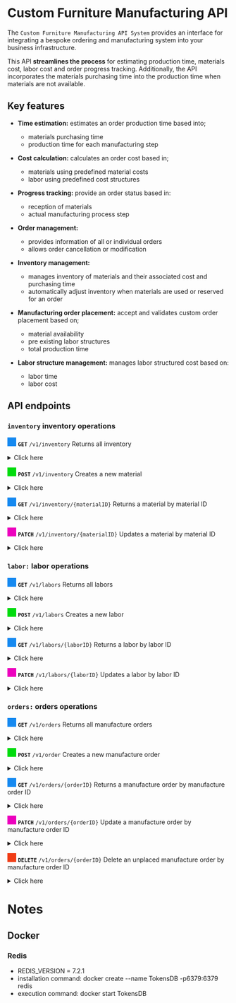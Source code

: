 # Custom Furniture Manufacturing API

The `Custom Furniture Manufacturing API System` provides an interface for integrating a bespoke ordering and manufacturing system into your business infrastructure.

This API **streamlines the process** for estimating production time, materials cost, labor cost and order progress tracking. Additionally, the API incorporates the materials purchasing time into the production time when materials are not available.

## Key features

- **Time estimation:** estimates an order production time based into;

  - materials purchasing time
  - production time for each manufacturing step

- **Cost calculation:** calculates an order cost based in;

  - materials using predefined material costs
  - labor using predefined cost structures

- **Progress tracking:** provide an order status based in:

  - reception of materials
  - actual manufacturing process step

- **Order management:**

  - provides information of all or individual orders
  - allows order cancellation or modification

- **Inventory management:**

  - manages inventory of materials and their associated cost and purchasing time
  - automatically adjust inventory when materials are used or reserved for an order

- **Manufacturing order placement:** accept and validates custom order placement based on;

  - material availability
  - pre existing labor structures
  - total production time

- **Labor structure management:** manages labor structured cost based on:

  - labor time
  - labor cost

## API endpoints

### **`inventory`** inventory operations

![](./images/get-colour.png) **`GET`** `/v1/inventory` Returns all inventory

<details>
  <summary>Click here</summary>

- **Responses:**

  - 200, successful operation

    - **Example**

    ```json
    HTTP 200 OK
      Content-Type: application/json
    [
      {
        "id": "a7cbefaf-b451-4a40-8e77-753bf1f5f639",
        "createdAt": "4/10/2023, 3:58:56 PM",
        "description": "wood",
        "quantity": 24,
        "pricePerUnit": 15,
        "unit": "m2",
        "purchaseTime": 5
      },
      {
        "id": "6f69f3d7-7d7f-4cac-b0c1-82fa337d797c",
        "createdAt": "3/10/2023, 2:58:56 PM",
        "description": "nails",
        "quantity": 1000,
        "pricePerUnit": 0.12,
        "unit": "unit",
        "purchaseTime": 1
      }
    ]
    ```

  - 204, no content

</details>

![](./images/post-colour.png) **`POST`** `/v1/inventory` Creates a new material

<details>
  <summary>Click here</summary>

- **Example**

```json
{
  "description": "wood",
  "quantity": 24,
  "pricePerUnit": 15, // USD
  "unit": "m2",
  "purchaseTime": 5 // days
}
```

- **Responses:**
  - 201, created resource
  - 400, bad request
  - 409, conflict

</details>

![](./images/get-colour.png) **`GET`** `/v1/inventory/{materialID}` Returns a material by material ID

<details>
  <summary>Click here</summary>

**Responses:**

- 200, successful operation

  - **Example**

  ```json
  HTTP 200 OK
    Content-Type: application/json
  {
    "id": "a7cbefaf-b451-4a40-8e77-753bf1f5f639",
    "createdAt": "4/10/2023, 3:58:56 PM",
    "description": "wood",
    "quantity": 24,
    "pricePerUnit": 15,
    "unit": "m2",
    "purchaseTime": 5
  }
  ```

- 404, not found

</details>

![](./images/patch-colour.png) **`PATCH`** `/v1/inventory/{materialID}` Updates a material by material ID

<details>
  <summary>Click here</summary>

- **Example**

```json
{
  "description": "wood",
  "quantity": 24,
  "pricePerUnit": 15,
  "unit": "m2",
  "purchaseTime": 5
}
```

- **Responses:**
  - 204, updated resource
  - 400, bad request
  - 404, not found

</details>

### **`labor:`** labor operations

![](./images/get-colour.png) **`GET`** `/v1/labors` Returns all labors

<details>
  <summary>Click here</summary>

- **Responses:**

- 200, successful operation

  - **Example**

  ```json
  HTTP 200 OK
    Content-Type: application/json
  [
    {
      "id": "7b45ccd1-e1c3-4e75-99ed-aa41bcc98dd1",
      "createdAt": "4/10/2023, 1:55:56 PM",
      "description": "screw a leg",
      "pricePerUnit": 1, // USD
      "timePerUnit": 2, // seconds
      "unit": "unit"
    },
    {
      "id": "cfb4b8ec-fea7-41c1-aa00-a88456ddf7c0",
      "createdAt": "2/10/2023, 1:23:54 PM",
      "description": "sanding board surface",
      "pricePerUnit": 30, // USD
      "timePerUnit": 3600, // seconds
      "unit": "m2"
    }
  ]
  ```

- 204, no content

</details>

![](./images/post-colour.png) **`POST`** `/v1/labors` Creates a new labor

<details>
  <summary>Click here</summary>

- **Example**

```json
{
  "description": "screw a leg",
  "pricePerUnit": 24, // USD
  "timePerUnit": 2, // seconds
  "unit": "unit"
}
```

- **Responses:**
  - 201, created resource
  - 400, bad request
  - 409, conflict

</details>

![](./images/get-colour.png) **`GET`** `/v1/labors/{laborID}` Returns a labor by labor ID

<details>
  <summary>Click here</summary>

**Responses:**

- 200, successful operation

  - **Example**

  ```json
  HTTP 200 OK
    Content-Type: application/json
  {
    "id": "7b45ccd1-e1c3-4e75-99ed-aa41bcc98dd1",
    "createdAt": "4/10/2023, 1:55:56 PM",
    "description": "screw a leg",
    "pricePerUnit": 1, // USD
    "timePerUnit": 2, // seconds
    "unit": "unit"
  }
  ```

- 404, not found

</details>

![](./images/patch-colour.png) **`PATCH`** `/v1/labors/{laborID}` Updates a labor by labor ID

<details>
  <summary>Click here</summary>

- **Example**

```json
{
  "description": "screw a leg",
  "pricePerUnit": 1, // USD
  "timePerUnit": 2, // seconds
  "unit": "unit"
}
```

- **Responses:**
  - 204, updated resource
  - 400, bad request
  - 404, not found

</details>

### **`orders:`** orders operations

![](./images/get-colour.png) **`GET`** `/v1/orders` Returns all manufacture orders

<details>
  <summary>Click here</summary>

- **Responses:**

- 200, successful operation

  - **Example**

  ```json
  HTTP 200 OK
    Content-Type: application/json
  [
    {
      "id": "54c42fec-f0a5-4e39-b9f6-e42e2a3c0222",
      "createdAt": "4/10/2023, 1:55:56 PM",
      "description": "antique table",
      "status": "pending",
      "manufactured": 0,
      "price": 450,
      "totalProductionTime": 143,
      "unitsToManufacture": 25,
      "materials": [
        { "id": "4818bf86-d823-447c-8b44-314b9f3c6006", "quantity": 4 },
        { "id": "1e763ff7-c953-4648-8662-535e2666ddb9", "quantity": 8 }
      ],
      "labors": [
        { "id": "58aed305-ca17-4885-8be7-0d66160112b9", "quantity": 1 },
        { "id": "557fa85c-08bf-48dd-a7d5-7d3df895881c", "quantity": 3 }
      ]
    },
    {
      "id": "26cfc6a8-3b4f-462c-bac7-5225e8586797",
      "createdAt": "2/10/2023, 1:23:54 PM",
      "description": "antique chair",
      "status": "in production",
      "manufactured": 40,
      "price": 3000,
      "totalProductionTime": 15,
      "unitsToManufacture": 100,
      "materials": [
        { "id": "4818bf86-d823-447c-8b44-314b9f3c6006", "quantity": 4 },
        { "id": "1e763ff7-c953-4648-8662-535e2666ddb9", "quantity": 1450 }
      ],
      "labors": [
        { "id": "58aed305-ca17-4885-8be7-0d66160112b9", "quantity": 1 },
        { "id": "557fa85c-08bf-48dd-a7d5-7d3df895881c", "quantity": 100 }
      ]
    }
  ]
  ```

- 204, no content

</details>

![](./images/post-colour.png) **`POST`** `/v1/order` Creates a new manufacture order

<details>
  <summary>Click here</summary>

- **Example**

```json
{
  "description": "antique table",
  "unitsToManufacture": 25,
  "materials": [
    { "id": "4818bf86-d823-447c-8b44-314b9f3c6006", "quantity": 4 },
    { "id": "1e763ff7-c953-4648-8662-535e2666ddb9", "quantity": 8 }
  ],
  "labors": [
    { "id": "58aed305-ca17-4885-8be7-0d66160112b9", "quantity": 1 },
    { "id": "557fa85c-08bf-48dd-a7d5-7d3df895881c", "quantity": 3 }
  ]
}
```

- **Responses:**
  - 201, created resource
  - 400, bad request
  - 409, conflict

</details>

![](./images/get-colour.png) **`GET`** `/v1/orders/{orderID}` Returns a manufacture order by manufacture order ID

<details>
  <summary>Click here</summary>

**Responses:**

- 200, successful operation

  - **Example**

  ```json
  HTTP 200 OK
    Content-Type: application/json
  {
    "id": "54c42fec-f0a5-4e39-b9f6-e42e2a3c0222",
    "createdAt": "4/10/2023, 1:55:56 PM",
    "description": "antique table",
    "status": "pending",
    "manufactured": 0,
    "price": 450,
    "totalProductionTime": 143,
    "unitsToManufacture": 25,
    "materials": [
      { "id": "4818bf86-d823-447c-8b44-314b9f3c6006", "quantity": 4 },
      { "id": "1e763ff7-c953-4648-8662-535e2666ddb9", "quantity": 8 }
    ],
    "labors": [
      { "id": "58aed305-ca17-4885-8be7-0d66160112b9", "quantity": 1 },
      { "id": "557fa85c-08bf-48dd-a7d5-7d3df895881c", "quantity": 3 }
    ]
  }
  ```

- 404, not found

</details>

![](./images/patch-colour.png) **`PATCH`** `/v1/orders/{orderID}` Update a manufacture order by manufacture order ID

<details>
  <summary>Click here</summary>
  
- **Example**

```json
{
    "description": "antique table",
    "status": "pending",
    "manufactured": 0,
    "price": 450,
    "totalProductionTime": 143,
    "unitsToManufacture": 25,
    "materials": [
      { "id": "4818bf86-d823-447c-8b44-314b9f3c6006", "quantity": 4 },
      { "id": "1e763ff7-c953-4648-8662-535e2666ddb9", "quantity": 8 }
    ],
    "labors": [
      { "id": "58aed305-ca17-4885-8be7-0d66160112b9", "quantity": 1 },
      { "id": "557fa85c-08bf-48dd-a7d5-7d3df895881c", "quantity": 3 }
    ]
  }
```

- **Responses:**
  - 204, updated resource
  - 400, bad request
  - 404, not found

</details>

![](./images/delete-colour.png) **`DELETE`** `/v1/orders/{orderID}` Delete an unplaced manufacture order by manufacture order ID

<details>
  <summary>Click here</summary>

- **Responses:**
  - 204, deleted resource
  - 404, not found

</details>


# Notes

## Docker
### Redis
- REDIS_VERSION = 7.2.1
- installation command: docker create --name TokensDB -p6379:6379 redis
- execution command: docker start TokensDB